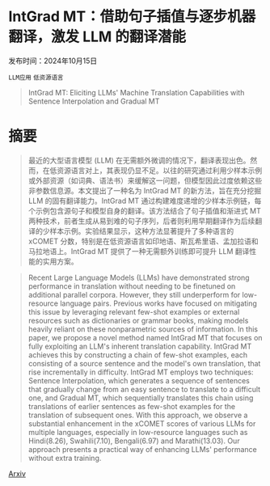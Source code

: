 # IntGrad MT：借助句子插值与逐步机器翻译，激发 LLM 的翻译潜能

发布时间：2024年10月15日

`LLM应用` `低资源语言`

> IntGrad MT: Eliciting LLMs' Machine Translation Capabilities with Sentence Interpolation and Gradual MT

# 摘要

> 最近的大型语言模型 (LLM) 在无需额外微调的情况下，翻译表现出色。然而，在低资源语言对上，其表现仍显不足。以往的研究通过利用少样本示例或外部资源（如词典、语法书）来缓解这一问题，但模型因此过度依赖这些非参数信息源。本文提出了一种名为 IntGrad MT 的新方法，旨在充分挖掘 LLM 的固有翻译能力。IntGrad MT 通过构建难度递增的少样本示例链，每个示例包含源句子和模型自身的翻译。该方法结合了句子插值和渐进式 MT 两种技术，前者生成从易到难的句子序列，后者则利用早期翻译作为后续翻译的少样本示例。实验结果显示，这种方法显著提升了多种语言的 xCOMET 分数，特别是在低资源语言如印地语、斯瓦希里语、孟加拉语和马拉地语上。IntGrad MT 提供了一种无需额外训练即可提升 LLM 翻译性能的实用方案。

> Recent Large Language Models (LLMs) have demonstrated strong performance in translation without needing to be finetuned on additional parallel corpora. However, they still underperform for low-resource language pairs. Previous works have focused on mitigating this issue by leveraging relevant few-shot examples or external resources such as dictionaries or grammar books, making models heavily reliant on these nonparametric sources of information. In this paper, we propose a novel method named IntGrad MT that focuses on fully exploiting an LLM's inherent translation capability. IntGrad MT achieves this by constructing a chain of few-shot examples, each consisting of a source sentence and the model's own translation, that rise incrementally in difficulty. IntGrad MT employs two techniques: Sentence Interpolation, which generates a sequence of sentences that gradually change from an easy sentence to translate to a difficult one, and Gradual MT, which sequentially translates this chain using translations of earlier sentences as few-shot examples for the translation of subsequent ones. With this approach, we observe a substantial enhancement in the xCOMET scores of various LLMs for multiple languages, especially in low-resource languages such as Hindi(8.26), Swahili(7.10), Bengali(6.97) and Marathi(13.03). Our approach presents a practical way of enhancing LLMs' performance without extra training.

[Arxiv](https://arxiv.org/abs/2410.11693)